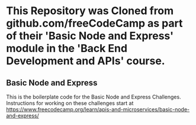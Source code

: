 # This Repository was Cloned from github.com/freeCodeCamp as part of their 'Basic Node and Express' module in the 'Back End Development and APIs' course.

## Basic Node and Express

This is the boilerplate code for the Basic Node and Express Challenges.
Instructions for working on these challenges start at 
https://www.freecodecamp.org/learn/apis-and-microservices/basic-node-and-express/
